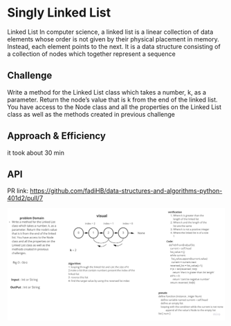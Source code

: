 # Singly Linked List

Linked List
In computer science, a linked list is a linear collection of data elements whose order is not given by their physical placement in memory. Instead, each element points to the next. It is a data structure consisting of a collection of nodes which together represent a sequence

## Challenge

Write a method for the Linked List class which takes a number, k, as a parameter. Return the node’s value that is k from the end of the linked list. You have access to the Node class and all the properties on the Linked List class as well as the methods created in previous challenge

## Approach & Efficiency

it took about 30 min

## API

PR link: https://github.com/fadiHB/data-structures-and-algorithms-python-401d2/pull/7

![ll-kth-from-end](asserts/ll-kth-from-end.jpg)

